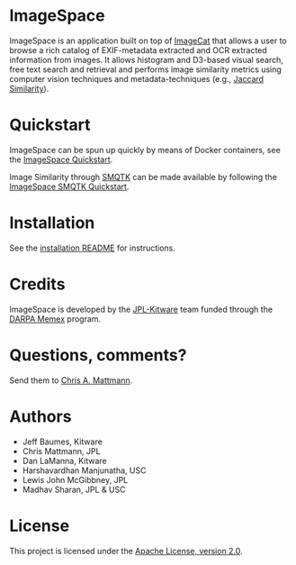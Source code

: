 ImageSpace
==========
ImageSpace is an application built on top of [ImageCat](http://github.com/chrismattmann/imagecat/)
that allows a user to browse a rich catalog of EXIF-metadata extracted and OCR extracted information
from images. It allows histogram and D3-based visual search, free text search and retrieval and 
performs image similarity metrics using computer vision techniques and metadata-techniques (e.g., 
[Jaccard Similarity](http://github.com/chrismattmann/tika-img-similarity)).

Quickstart
==========
ImageSpace can be spun up quickly by means of Docker containers, see the [ImageSpace Quickstart](https://github.com/nasa-jpl-memex/image_space/wiki/Quick-Start-Guide-with-ImageCat).

Image Similarity through [SMQTK](https://github.com/Kitware/SMQTK) can be made available by following the [ImageSpace SMQTK Quickstart](https://github.com/nasa-jpl-memex/image_space/blob/master/imagespace_smqtk/Docker.md).

Installation
============
See the [installation README](https://github.com/nasa-jpl-memex/image_space/tree/master/imagespace) for
instructions.

Credits
=======
ImageSpace is developed by the [JPL-Kitware](http://memex.jpl.nasa.gov/) team funded
through the [DARPA Memex](http://www.darpa.mil/newsevents/releases/2014/02/09.aspx) program.

Questions, comments?
===================
Send them to [Chris A. Mattmann](mailto:chris.a.mattmann@jpl.nasa.gov).

Authors
=======
* Jeff Baumes, Kitware  
* Chris Mattmann, JPL
* Dan LaManna, Kitware
* Harshavardhan Manjunatha, USC
* Lewis John McGibbney, JPL
* Madhav Sharan, JPL & USC

License
===
This project is licensed under the [Apache License, version 2.0](http://www.apache.org/licenses/LICENSE-2.0).

